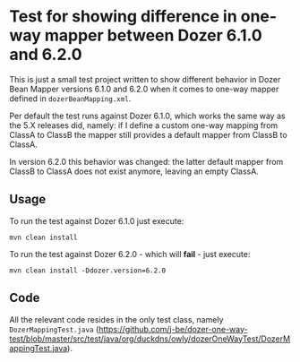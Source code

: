 # Test for showing difference in one-way mapper between Dozer 6.1.0 and 6.2.0

This is just a small test project written to show different behavior in Dozer
Bean Mapper versions 6.1.0 and 6.2.0 when it comes to one-way mapper defined in
`dozerBeanMapping.xml`.

Per default the test runs against Dozer 6.1.0, which works the same way as the
5.X releases did, namely: if I define a custom one-way mapping from ClassA to
ClassB the mapper still provides a default mapper from ClassB to ClassA.

In version 6.2.0 this behavior was changed: the latter default mapper from
ClassB to ClassA does not exist anymore, leaving an empty ClassA.

## Usage

To run the test against Dozer 6.1.0 just execute:

    mvn clean install

To run the test against Dozer 6.2.0 - which will **fail** - just execute:

    mvn clean install -Ddozer.version=6.2.0

## Code

All the relevant code resides in the only test class, namely
`DozerMappingTest.java` (https://github.com/j-be/dozer-one-way-test/blob/master/src/test/java/org/duckdns/owly/dozerOneWayTest/DozerMappingTest.java).

